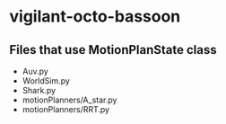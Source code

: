 # vigilant-octo-bassoon

## Files that use MotionPlanState class
- Auv.py
- WorldSim.py
- Shark.py
- motionPlanners/A_star.py
- motionPlanners/RRT.py